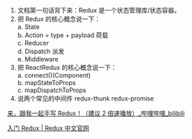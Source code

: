 1. 文档第一句话背下来：Redux 是一个状态管理库/状态容器。
2. 把 Redux 的核心概念说一下：  
a. State  
b. Action = type + payload 荷载  
c. Reducer  
d. Dispatch 派发  
e. Middleware
3. 把 ReactRedux 的核心概念说一下：  
a. connect()(Component)  
b. mapStateToProps  
c. mapDispatchToProps
4. 说两个常见的中间件 redux-thunk redux-promise

[来，跟我一起手写 Redux！（建议 2 倍速播放）_哔哩哔哩_bilibili](https://www.bilibili.com/video/BV1dm4y1R7RK?from=search&seid=8579266903295629745&spm_id_from=333.337.0.0)

[入门 Redux | Redux 中文官网](https://cn.redux.js.org/introduction/getting-started)

